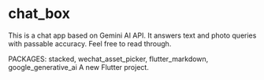 # chat_box
This is a chat app based on Gemini AI API. It answers text and photo queries with passable accuracy. Feel free to read through.

PACKAGES:
stacked, wechat_asset_picker, flutter_markdown, google_generative_ai
A new Flutter project.
